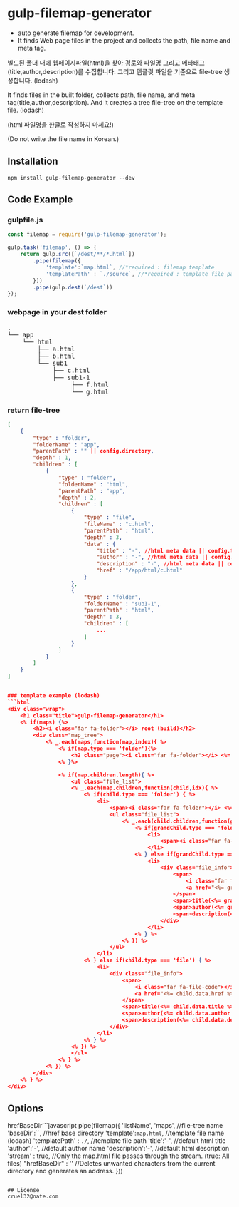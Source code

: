 # gulp-filemap-generator
* auto generate filemap for development.
* It finds Web page files in the project and collects the path, file name and meta tag.

빌드된 폴더 내에 웹페이지파일(html)을 찾아 경로와 파일명 그리고 메타태그(title,author,description)를 수집합니다. 그리고 템플릿 파일을 기준으로 file-tree 생성합니다. (lodash)

It finds files in the built folder, collects path, file name, and meta tag(title,author,description). And it creates a tree file-tree on the template file. (lodash)

(html 파일명을 한글로 작성하지 마세요!)

(Do not write the file name in Korean.)

## Installation

<pre><code>npm install gulp-filemap-generator --dev</code></pre>

## Code Example

### gulpfile.js
```javascript
const filemap = require('gulp-filemap-generator');

gulp.task('filemap', () => {
    return gulp.src([`/dest/**/*.html`])
        .pipe(filemap({
            'template':`map.html`, //*required : filemap template
            'templatePath' : `./source`, //*required : template file path
        }))
        .pipe(gulp.dest(`/dest`))
});
```


### webpage in your dest folder
<pre>
.
└── app
    └── html
        ├── a.html
        ├── b.html
        └── sub1
            ├── c.html
            ├── sub1-1
                 ├── f.html
                 └── g.html
</pre>

### return file-tree
```json
[
    {
        "type" : "folder",
        "folderName" : "app",
        "parentPath" : "" || config.directory,
        "depth" : 1,
        "children" : [
            {
                "type" : "folder",
                "folderName" : "html",
                "parentPath" : "app",
                "depth" : 2,
                "children" : [
                    {
                        "type" : "file",
                        "fileName" : "c.html",
                        "parentPath" : "html",
                        "depth" : 3,
                        "data" : {
                            "title" : "-", //html meta data || config.title,
                            "author" : "-", //html meta data || config.author,
                            "description" : "-", //html meta data || config.description,
                            "href" : "/app/html/c.html"
                        }
                    },
                    {
                        "type" : "folder",
                        "folderName" : "sub1-1",
                        "parentPath" : "html",
                        "depth" : 3,
                        "children" : [
                            ...
                        ]
                    }
                ]
            }
        ]
    }
]


### template example (lodash)
```html
<div class="wrap">
    <h1 class="title">gulp-filemap-generator</h1>
    <% if(maps) {%>
        <h2><i class="far fa-folder"></i> root (build)</h2>
        <div class="map_tree">
            <% _.each(maps,function(map,index){ %>
                <% if(map.type === 'folder'){%>
                    <h2 class="page"><i class="far fa-folder"></i> <%= map.folderName %></h2>
                <% }%>

                <% if(map.children.length){ %>
                    <ul class="file_list">
                    <% _.each(map.children,function(child,idx){ %>
                        <% if(child.type === 'folder') { %>
                            <li>
                                <span><i class="far fa-folder"></i> <%= child.folderName %>/</span>
                                <ul class="file_list">
                                    <% _.each(child.children,function(grandChild,idx){ %>
                                        <% if(grandChild.type === 'folder') { %>
                                            <li>
                                                <span><i class="far fa-folder"></i> <%= child.folderName %>/</span>
                                            </li>
                                        <% } else if(grandChild.type === 'file') { %>
                                            <li>
                                                <div class="file_info">
                                                    <span>
                                                        <i class="far fa-file-code"></i>
                                                        <a href="<%= grandChild.data.href %>" class="txt" target="_blank"><%= grandChild.fileName %></a>
                                                    </span>
                                                    <span>title(<%= grandChild.data.title %>)</span>
                                                    <span>author(<%= grandChild.data.author %>)</span>
                                                    <span>description(<%= grandChild.data.description %>)</span>
                                                </div>
                                            </li>
                                        <% } %>
                                    <% }) %>
                                </ul>
                            </li>
                        <% } else if(child.type === 'file') { %>
                            <li>
                                <div class="file_info">
                                    <span>
                                        <i class="far fa-file-code"></i>
                                        <a href="<%= child.data.href %>" class="txt" target="_blank">/<%= child.fileName %></a>
                                    </span>
                                    <span>title(<%= child.data.title %>)</span>
                                    <span>author(<%= child.data.author %>)</span>
                                    <span>description(<%= child.data.description %>)</span>
                                </div>
                            </li>
                        <% } %>
                    <% }) %>
                    </ul>
                <% } %>
            <% }) %>
        </div>
    <% } %>
</div>  
```


## Options
hrefBaseDir```javascript
    pipe(filemap({
        'listName', 'maps', //file-tree name
        'baseDir':``, //href base directory
        'template':`map.html`, //template file name (lodash)
        'templatePath' : `./`, //template file path
        'title':'-', //default html title
        'author':'-', //default author name
        'description':'-', //default html description
        'stream' : true, //Only the map.html file passes through the stream. (true: All files)
        "hrefBaseDir" : '' //Deletes unwanted characters from the current directory and generates an address.
    }))
```

## License
cruel32@nate.com
